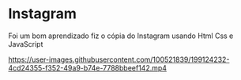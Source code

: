 # Instagram

Foi um bom aprendizado fiz o cópia do Instagram usando Html Css e JavaScript 



https://user-images.githubusercontent.com/100521839/199124232-4cd24355-f352-49a9-b74e-7788bbeef142.mp4

